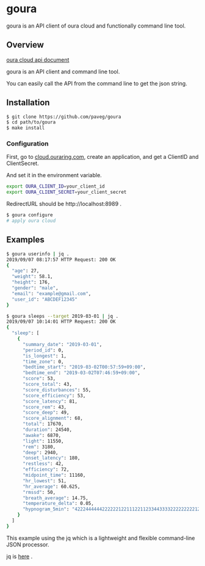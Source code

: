 # goura

goura is an API client of oura cloud and functionally command line tool. 

## Overview

[oura cloud api document](https://cloud.ouraring.com/docs/)

goura is an API client and command line tool.

You can easily call the API from the command line to get the json string.

## Installation

```bash
$ git clone https://github.com/paveg/goura
$ cd path/to/goura
$ make install
```

### Configuration

First, go to [cloud.ouraring.com](https://cloud.ouraring.com/oauth/applications), create an application, and get a ClientID and ClientSecret.

And set it in the environment variable.

```bash
export OURA_CLIENT_ID=your_client_id
export OURA_CLIENT_SECRET=your_client_secret
```

RedirectURL should be http://localhost:8989 .

```bash
$ goura configure
# apply oura cloud
```

## Examples

```bash
$ goura userinfo | jq .
2019/09/07 08:17:57 HTTP Request: 200 OK
{
  "age": 27,
  "weight": 58.1,
  "height": 176,
  "gender": "male",
  "email": "example@gmail.com",
  "user_id": "ABCDEF12345"
}
```

```bash
$ goura sleeps --target 2019-03-01 | jq .
2019/09/07 10:14:01 HTTP Request: 200 OK
{
  "sleep": [
    {
      "summary_date": "2019-03-01",
      "period_id": 0,
      "is_longest": 1,
      "time_zone": 0,
      "bedtime_start": "2019-03-02T00:57:59+09:00",
      "bedtime_end": "2019-03-02T07:46:59+09:00",
      "score": 53,
      "score_total": 43,
      "score_disturbances": 55,
      "score_efficiency": 53,
      "score_latency": 81,
      "score_rem": 43,
      "score_deep": 49,
      "score_alignment": 68,
      "total": 17670,
      "duration": 24540,
      "awake": 6870,
      "light": 11550,
      "rem": 3180,
      "deep": 2940,
      "onset_latency": 180,
      "restless": 42,
      "efficiency": 72,
      "midpoint_time": 11160,
      "hr_lowest": 51,
      "hr_average": 60.625,
      "rmssd": 50,
      "breath_average": 14.75,
      "temperature_delta": 0.05,
      "hypnogram_5min": "4222444444222222122111221123344333322222222212221234222222144332334222244244444444"
    }
  ]
}
```

This example using the jq which is a lightweight and flexible command-line JSON processor.

jq is [here](https://stedolan.github.io/jq/) .
